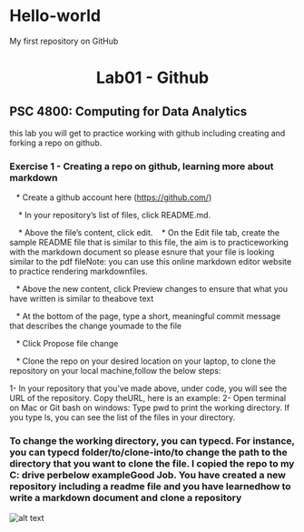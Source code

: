 # Hello-world
My first repository on GitHub
# <center>Lab01 - Github</center>
## PSC 4800: Computing for Data Analytics 
this lab you will get to practice working with github including creating and forking a repo on github.
### Exercise 1 - Creating a repo on github, learning more about markdown
&nbsp;&nbsp;&nbsp;* Create a github account here (https://github.com/)


&nbsp;&nbsp;&nbsp; * In your repository’s list of files, click README.md.

&nbsp;&nbsp;&nbsp; * Above the file’s content, click edit.
&nbsp;&nbsp;&nbsp;* On the Edit file tab, create the sample README file that is similar to this file, the aim is to practiceworking with the markdown document so please esnure that your file is looking similar to the pdf fileNote: you can use this online markdown editor website to practice rendering markdownfiles.

&nbsp;&nbsp;&nbsp;* Above the new content, click Preview changes to ensure that what you have written is similar to theabove text

&nbsp;&nbsp;&nbsp;* At the bottom of the page, type a short, meaningful commit message that describes the change youmade to the file

&nbsp;&nbsp;&nbsp;* Click Propose file change

&nbsp;&nbsp;&nbsp;* Clone the repo on your desired location on your laptop, to clone the repository on your local machine,follow the below steps:

1- In your repository that you’ve made above, under code, you will see the URL of the repository. Copy theURL, here is an example:
2- Open terminal on Mac or Git bash on windows:
Type pwd to print the working directory. If you type ls, you can see the list of the files in your directory.

### To change the working directory, you can typecd. For instance, you can typecd folder/to/clone-into/to change the path to the directory that you want to clone the file. I copied the repo to my C: drive perbelow exampleGood Job. You have created a new repository including a readme file and you have learnedhow to write a markdown document and clone a repository

![alt text]()
